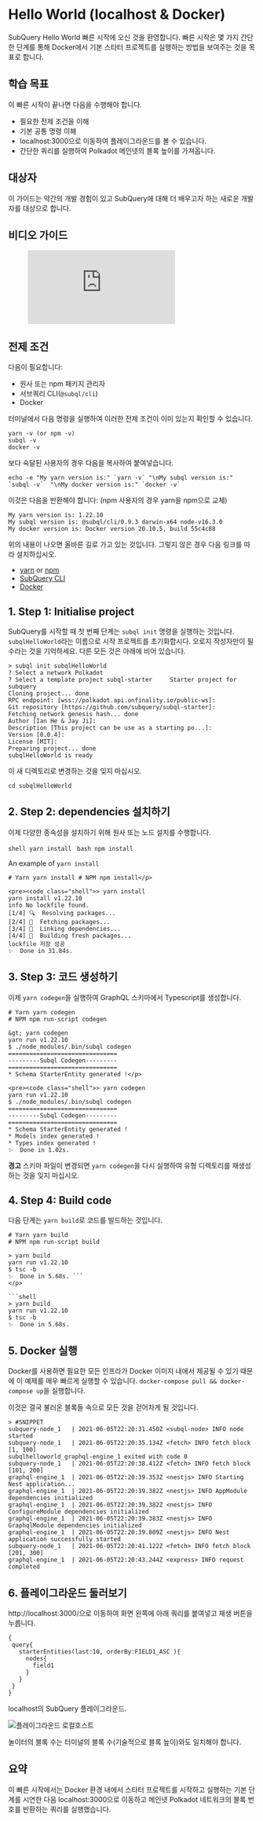 # Hello World (localhost & Docker)

SubQuery Hello World 빠른 시작에 오신 것을 환영합니다. 빠른 시작은 몇 가지 간단한 단계를 통해 Docker에서 기본 스타터 프로젝트를 실행하는 방법을 보여주는 것을 목표로 합니다.

## 학습 목표

이 빠른 시작이 끝나면 다음을 수행해야 합니다.

- 필요한 전제 조건을 이해
- 기본 공통 명령 이해
- localhost:3000으로 이동하여 플레이그라운드를 볼 수 있습니다.
- 간단한 쿼리를 실행하여 Polkadot 메인넷의 블록 높이를 가져옵니다.

## 대상자

이 가이드는 약간의 개발 경험이 있고 SubQuery에 대해 더 배우고자 하는 새로운 개발자를 대상으로 합니다.

## 비디오 가이드

<figure class="video_container">
  <iframe src="https://www.youtube.com/embed/j034cyUYb7k" frameborder="0" allowfullscreen="true"></iframe>
</figure>

## 전제 조건

다음이 필요합니다:

- 원사 또는 npm 패키지 관리자
- 서브쿼리 CLI(`@subql/cli`)
- Docker

터미널에서 다음 명령을 실행하여 이러한 전제 조건이 이미 있는지 확인할 수 있습니다.

```shell
yarn -v (or npm -v)
subql -v
docker -v
```

보다 숙달된 사용자의 경우 다음을 복사하여 붙여넣습니다.

```shell
echo -e "My yarn version is:" `yarn -v` "\nMy subql version is:" `subql -v`  "\nMy docker version is:" `docker -v`
```

이것은 다음을 반환해야 합니다: (npm 사용자의 경우 yarn을 npm으로 교체)

```shell
My yarn version is: 1.22.10
My subql version is: @subql/cli/0.9.3 darwin-x64 node-v16.3.0
My docker version is: Docker version 20.10.5, build 55c4c88
```

위의 내용이 나오면 올바른 길로 가고 있는 것입니다. 그렇지 않은 경우 다음 링크를 따라 설치하십시오.

- [yarn](https://classic.yarnpkg.com/en/docs/install/) or [npm](https://www.npmjs.com/get-npm)
- [SubQuery CLI](quickstart-polkadot.md#install-the-subquery-cli)
- [Docker](https://docs.docker.com/get-docker/)

## 1. Step 1: Initialise project

SubQuery를 시작할 때 첫 번째 단계는 `subql init` 명령을 실행하는 것입니다. `subqlHelloWorld`라는 이름으로 시작 프로젝트를 초기화합시다. 오로지 작성자만이 필수라는 것을 기억하세요. 다른 모든 것은 아래에 비어 있습니다.

```shell
> subql init subqlHelloWorld
? Select a network Polkadot
? Select a template project subql-starter     Starter project for subquery
Cloning project... done
RPC endpoint: [wss://polkadot.api.onfinality.io/public-ws]:
Git repository [https://github.com/subquery/subql-starter]:
Fetching network genesis hash... done
Author [Ian He & Jay Ji]:
Description [This project can be use as a starting po...]:
Version [0.0.4]:
License [MIT]:
Preparing project... done
subqlHelloWorld is ready

```

이 새 디렉토리로 변경하는 것을 잊지 마십시오.

```shell
cd subqlHelloWorld
```

## 2. Step 2: dependencies 설치하기

이제 다양한 종속성을 설치하기 위해 원사 또는 노드 설치를 수행합니다.

<CodeGroup> <CodeGroupItem title="YARN" active> `shell yarn install ` </CodeGroupItem>
<CodeGroupItem title="NPM"> `bash npm install ` </CodeGroupItem> </CodeGroup>

An example of `yarn install`

```shell
# Yarn yarn install # NPM npm install</p>

<pre><code class="shell">> yarn install
yarn install v1.22.10
info No lockfile found.
[1/4] 🔍  Resolving packages...
[2/4] 🚚  Fetching packages...
[3/4] 🔗  Linking dependencies...
[4/4] 🔨  Building fresh packages...
lockfile 저장 성공
✨  Done in 31.84s.
```

## 3. Step 3: 코드 생성하기

이제 `yarn codegen`을 실행하여 GraphQL 스키마에서 Typescript를 생성합니다.

```shell
# Yarn yarn codegen
# NPM npm run-script codegen
```

```shell
&gt; yarn codegen
yarn run v1.22.10
$ ./node_modules/.bin/subql codegen
===============================
---------Subql Codegen---------
===============================
* Schema StarterEntity generated !</p>

<pre><code class="shell">> yarn codegen
yarn run v1.22.10
$ ./node_modules/.bin/subql codegen
===============================
---------Subql Codegen---------
===============================
* Schema StarterEntity generated !
* Models index generated !
* Types index generated !
✨  Done in 1.02s.
```

**경고** 스키마 파일이 변경되면 `yarn codegen`을 다시 실행하여 유형 디렉토리를 재생성하는 것을 잊지 마십시오.

## 4. Step 4: Build code

다음 단계는 `yarn build`로 코드를 빌드하는 것입니다.

```shell
# Yarn yarn build
# NPM npm run-script build
```

````shell
> yarn build
yarn run v1.22.10
$ tsc -b
✨  Done in 5.68s. ```
</p>

```shell
> yarn build
yarn run v1.22.10
$ tsc -b
✨  Done in 5.68s.
````

## 5. Docker 실행

Docker를 사용하면 필요한 모든 인프라가 Docker 이미지 내에서 제공될 수 있기 때문에 이 예제를 매우 빠르게 실행할 수 있습니다. `docker-compose pull && docker-compose up`을 실행합니다.

이것은 결국 불러온 블록들 속으로 모든 것을 걷어차게 될 것입니다.

```shell
> #SNIPPET
subquery-node_1   | 2021-06-05T22:20:31.450Z <subql-node> INFO node started
subquery-node_1   | 2021-06-05T22:20:35.134Z <fetch> INFO fetch block [1, 100]
subqlhelloworld_graphql-engine_1 exited with code 0
subquery-node_1   | 2021-06-05T22:20:38.412Z <fetch> INFO fetch block [101, 200]
graphql-engine_1  | 2021-06-05T22:20:39.353Z <nestjs> INFO Starting Nest application...
graphql-engine_1  | 2021-06-05T22:20:39.382Z <nestjs> INFO AppModule dependencies initialized
graphql-engine_1  | 2021-06-05T22:20:39.382Z <nestjs> INFO ConfigureModule dependencies initialized
graphql-engine_1  | 2021-06-05T22:20:39.383Z <nestjs> INFO GraphqlModule dependencies initialized
graphql-engine_1  | 2021-06-05T22:20:39.809Z <nestjs> INFO Nest application successfully started
subquery-node_1   | 2021-06-05T22:20:41.122Z <fetch> INFO fetch block [201, 300]
graphql-engine_1  | 2021-06-05T22:20:43.244Z <express> INFO request completed

```

## 6. 플레이그라운드 둘러보기

http://localhost:3000/으로 이동하여 화면 왼쪽에 아래 쿼리를 붙여넣고 재생 버튼을 누릅니다.

```
{
 query{
   starterEntities(last:10, orderBy:FIELD1_ASC ){
     nodes{
       field1
     }
   }
 }
}

```

localhost의 SubQuery 플레이그라운드.

![플레이그라운드 로컬호스트](/assets/img/subql_playground.png)

놀이터의 블록 수는 터미널의 블록 수(기술적으로 블록 높이)와도 일치해야 합니다.

## 요약

이 빠른 시작에서는 Docker 환경 내에서 스타터 프로젝트를 시작하고 실행하는 기본 단계를 시연한 다음 localhost:3000으로 이동하고 메인넷 Polkadot 네트워크의 블록 번호를 반환하는 쿼리를 실행했습니다.
